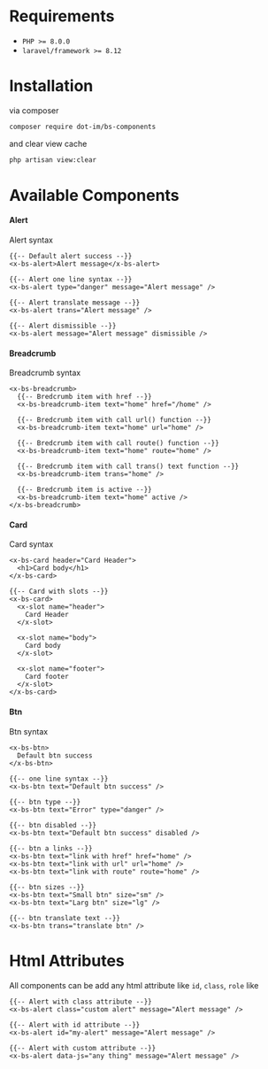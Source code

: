 # Requirements
* ``PHP >= 8.0.0``
* ``laravel/framework >= 8.12``

# Installation
via composer

```bash
composer require dot-im/bs-components
```

and clear view cache

```bash
php artisan view:clear
```

# Available Components

#### Alert
Alert syntax

```blade
{{-- Default alert success --}}
<x-bs-alert>Alert message</x-bs-alert>

{{-- Alert one line syntax --}}
<x-bs-alert type="danger" message="Alert message" />

{{-- Alert translate message --}}
<x-bs-alert trans="Alert message" />

{{-- Alert dismissible --}}
<x-bs-alert message="Alert message" dismissible />
```

#### Breadcrumb
Breadcrumb syntax

```blade
<x-bs-breadcrumb>
  {{-- Bredcrumb item with href --}}
  <x-bs-breadcrumb-item text="home" href="/home" />
  
  {{-- Bredcrumb item with call url() function --}}
  <x-bs-breadcrumb-item text="home" url="home" />
  
  {{-- Bredcrumb item with call route() function --}}
  <x-bs-breadcrumb-item text="home" route="home" />
  
  {{-- Bredcrumb item with call trans() text function --}}
  <x-bs-breadcrumb-item trans="home" />
  
  {{-- Bredcrumb item is active --}}
  <x-bs-breadcrumb-item text="home" active />
</x-bs-breadcrumb>
```

#### Card
Card syntax

```blade
<x-bs-card header="Card Header">
  <h1>Card body</h1>
</x-bs-card>

{{-- Card with slots --}}
<x-bs-card>
  <x-slot name="header">
    Card Header
  </x-slot>
  
  <x-slot name="body">
    Card body
  </x-slot>
  
  <x-slot name="footer">
    Card footer
  </x-slot>
</x-bs-card>
```

#### Btn
Btn syntax

```blade
<x-bs-btn>
  Default btn success
</x-bs-btn>

{{-- one line syntax --}}
<x-bs-btn text="Default btn success" />

{{-- btn type --}}
<x-bs-btn text="Error" type="danger" />

{{-- btn disabled --}}
<x-bs-btn text="Default btn success" disabled />

{{-- btn a links --}}
<x-bs-btn text="link with href" href="home" />
<x-bs-btn text="link with url" url="home" />
<x-bs-btn text="link with route" route="home" />

{{-- btn sizes --}}
<x-bs-btn text="Small btn" size="sm" />
<x-bs-btn text="Larg btn" size="lg" />

{{-- btn translate text --}}
<x-bs-btn trans="translate btn" />
```

# Html Attributes

All components can be add any html attribute like ``id``, ``class``, ``role`` like

```blade
{{-- Alert with class attribute --}}
<x-bs-alert class="custom alert" message="Alert message" />

{{-- Alert with id attribute --}}
<x-bs-alert id="my-alert" message="Alert message" />

{{-- Alert with custom attribute --}}
<x-bs-alert data-js="any thing" message="Alert message" />
```
